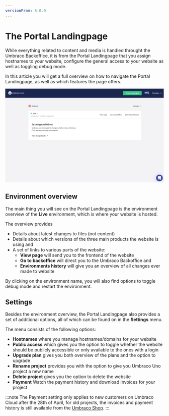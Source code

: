 ```yaml
---
versionFrom: 8.0.0
---
```


# The Portal Landingpage

While everything related to content and media is handled throught the Umbraco Backoffice, it is from the Portal Landingpage that you assign hostnames to your website, configure the general access to your website as well as toggling debug mode.

In this article you will get a full overview on how to navigate the Portal Landingpage, as well as which features the page offers.

![Overview of the Uno Portal Landingpage](images/The-portal.png)

## Environment overview

The main thing you will see on the Portal Landingpage is the environment overview of the **Live** environment, which is where your website is hosted.

The overview provides

* Details about latest changes to files (not content)
* Details about which versions of the three main products the website is using and
* A set of links to various parts of the website:
  * **View page** will send you to the frontend of the website
  * **Go to backoffice** will direct you to the Umbraco Backoffice and
  * **Environments history** will give you an overview of all changes ever made to website

By clicking on the environment name, you will also find options to toggle debug mode and restart the environment.

## Settings

Besides the environment overview, the Portal Landingpage also provides a set of additional options, all of which can be found on in the **Settings** menu.

The menu consists of the following options:

* **Hostnames** where you manage hostnames/domains for your website
* **Public access** which gives you the option to toggle whether the website should be publicly accessible or only available to the ones with a login
* **Upgrade plan** gives you both overview of the plans and the option to upgrade
* **Rename project** provides you with the option to give you Umbraco Uno project a new name
* **Delete project** gives you the option to delete the website
* **Payment** Watch the payment history and download invoices for your project

:::note
The Payment setting only applies to new customers on Umbraco Cloud after the 28th of April, for old projects, the invoices and payment history is still available from the [Umbraco Shop](https://shop.umbraco.com/profile/sign-in).
:::

